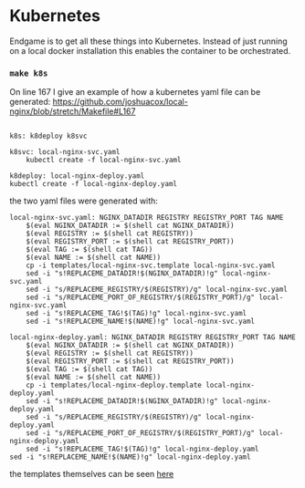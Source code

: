 # Kubernetes

Endgame is to get all these things into Kubernetes.  Instead of just running on a local docker installation this enables the container to be orchestrated.

### `make k8s`

On line 167 I give an example of how a kubernetes yaml file can be generated:
https://github.com/joshuacox/local-nginx/blob/stretch/Makefile#L167

```

k8s: k8deploy k8svc

k8svc: local-nginx-svc.yaml
	kubectl create -f local-nginx-svc.yaml

k8deploy: local-nginx-deploy.yaml
kubectl create -f local-nginx-deploy.yaml
```

the two yaml files were generated with:

```
local-nginx-svc.yaml: NGINX_DATADIR REGISTRY REGISTRY_PORT TAG NAME
	$(eval NGINX_DATADIR := $(shell cat NGINX_DATADIR))
	$(eval REGISTRY := $(shell cat REGISTRY))
	$(eval REGISTRY_PORT := $(shell cat REGISTRY_PORT))
	$(eval TAG := $(shell cat TAG))
	$(eval NAME := $(shell cat NAME))
	cp -i templates/local-nginx-svc.template local-nginx-svc.yaml
	sed -i "s!REPLACEME_DATADIR!$(NGINX_DATADIR)!g" local-nginx-svc.yaml
	sed -i "s/REPLACEME_REGISTRY/$(REGISTRY)/g" local-nginx-svc.yaml
	sed -i "s/REPLACEME_PORT_OF_REGISTRY/$(REGISTRY_PORT)/g" local-nginx-svc.yaml
	sed -i "s!REPLACEME_TAG!$(TAG)!g" local-nginx-svc.yaml
	sed -i "s!REPLACEME_NAME!$(NAME)!g" local-nginx-svc.yaml

local-nginx-deploy.yaml: NGINX_DATADIR REGISTRY REGISTRY_PORT TAG NAME
	$(eval NGINX_DATADIR := $(shell cat NGINX_DATADIR))
	$(eval REGISTRY := $(shell cat REGISTRY))
	$(eval REGISTRY_PORT := $(shell cat REGISTRY_PORT))
	$(eval TAG := $(shell cat TAG))
	$(eval NAME := $(shell cat NAME))
	cp -i templates/local-nginx-deploy.template local-nginx-deploy.yaml
	sed -i "s!REPLACEME_DATADIR!$(NGINX_DATADIR)!g" local-nginx-deploy.yaml
	sed -i "s/REPLACEME_REGISTRY/$(REGISTRY)/g" local-nginx-deploy.yaml
	sed -i "s/REPLACEME_PORT_OF_REGISTRY/$(REGISTRY_PORT)/g" local-nginx-deploy.yaml
	sed -i "s!REPLACEME_TAG!$(TAG)!g" local-nginx-deploy.yaml
sed -i "s!REPLACEME_NAME!$(NAME)!g" local-nginx-deploy.yaml
```

the templates themselves can be seen [here](https://github.com/joshuacox/local-nginx/tree/stretch/templates)


